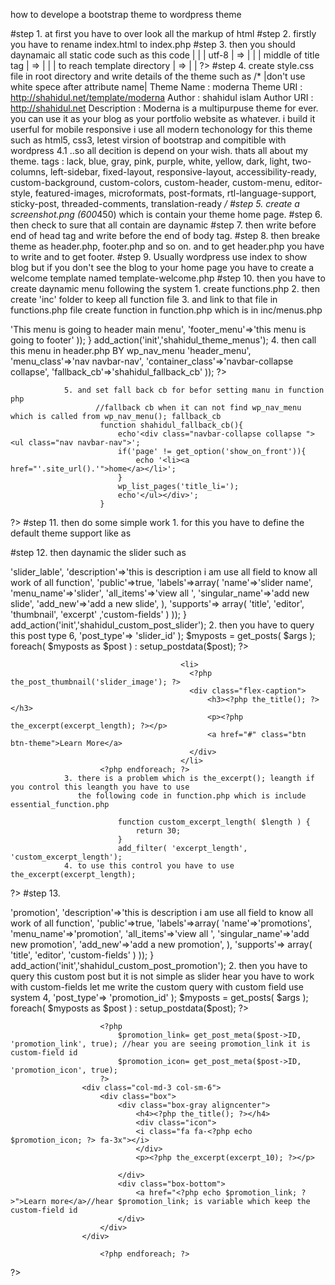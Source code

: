 how to develope a bootstrap theme to wordpress theme

#step 1.
             at first you have to over look all the markup of html 
#step 2.
             firstly you have to rename index.html to index.php 
#step 3.
            then you should daynamaic all static code
            such as this code <?php
                              |     lang="en"                    | =>          |   <?php language_attributes(); ?>                |
                              |     utf-8                        | =>          |   <?php bloginfo('charset'); ?>                  |
                              | middle of title tag              | =>          |  <?php wp_title('|', true, right); ?>            |
                              | to reach template directory      | =>          |  <?php echo get_template_directory_uri(); ?>     |
                              ?>
#step 4. 
           create style.css file in root directory and write details of the theme
            such as
                   /* |don't use white spece after attribute name|
                       Theme Name  : moderna
                       Theme URI   : http://shahidul.net/template/moderna
                       Author      : shahidul islam
                       Author URI  : http://shahidul.net
                       Description : Moderna is a multipurpuse theme for ever. you can use it as your blog as your portfolio website as whatever.
                                     i build it userful for mobile responsive i use all modern techonology for this theme such as html5, css3,
                                     letest virsion of bootstrap and compitible with wordpress 4.1 ..so all decition is depend on your wish. 
                                     thats all about my theme.
                       tags        : lack, blue, gray, pink, purple, white, yellow, dark, light, two-columns, left-sidebar, fixed-layout,
                                     responsive-layout, accessibility-ready, custom-background, custom-colors, custom-header, custom-menu,
                                     editor-style, featured-images, microformats, post-formats, rtl-language-support, sticky-post,
                                      threaded-comments, translation-ready
                   */
#step 5. 
            create a screenshot.png (600*450) which is contain your theme home page.
#step 6.
             then check to sure that all contain are daynamic
#step 7.
             then write before end of head tag <?php wp_head(); ?> and write <?php wp_footer(); ?> before the end of body tag.
#step 8.
            then breake theme as header.php, footer.php and so on. and to get header.php you have to write <?php get_header(); ?> and 
        <?php get_footer(); ?> to get footer.
#step 9.
         Usually wordpress use index to show blog but if you don't see the blog to your home page you have to create a welcome template
         named template-welcome.php
#step 10. 
               then you have to create daynamic menu following the system
                1. create functions.php
                2. then create 'inc' folder to keep all function file 
                3. and link to that file in functions.php file
                create function in function.php which is in inc/menus.php
<?php
                     function shahidul_theme_menus(){
                        register_nav_menus(array(
                            'header_menu'=>'This menu is going to header main menu',
                            'footer_menu'=>'this menu is going to footer'
                        ));
                    }
                    add_action('init','shahidul_theme_menus');
                4. then call this menu in header.php BY wp_nav_menu
                    <?php
                        wp_nav_menu(array(
                            'theme_location'=>'header_menu',
                            'menu_class'=>'nav navbar-nav',
                            'container_class'=>'navbar-collapse collapse',
                            'fallback_cb'=>'shahidul_fallback_cb'
                        ));
                    ?>
                5. and set fall back cb for befor setting manu in function php
                       //fallback cb when it can not find wp_nav_menu which is called from wp_nav_menu(); fallback_cb
                        function shahidul_fallback_cb(){
                            echo'<div class="navbar-collapse collapse "><ul class="nav navbar-nav">';
                            if('page' != get_option('show_on_front')){
                                echo '<li><a href="'.site_url().'">home</a></li>';
                            }
                            wp_list_pages('title_li=');
                            echo'</ul></div>';
                        }
?>
#step 11. then do some simple work 
                1. for this you have to define the default theme support
                   like as
<?php
                        add_theme_support( 'post-formats', array( 'aside', 'gallery', 'link', 'image', 'quote', 'status', 'video', 'audio', 'chat') );
                        add_theme_support( 'custom-background');
                        add_theme_support( 'custom-header' );
                        add_theme_support( 'post-thumbnails' );
                        add_theme_support( 'automatic-feed-links' );
                        add_theme_support( 'html5', array( 'comment-list', 'comment-form', 'search-form', 'gallery', 'caption' ) );
                        add_theme_support( 'title-tag' );
                2. you need some image size
                    Wordpress crop an image = 5 size. Sizes are given belo
                        thumbnail		Thumbnail (default 150px x 150px max)
                        medium 		Medium resolution (default 300px x 300px max)
                        large			Large resolution (default 640px x 640px max)
                        full			Original image resolution (unmodified
                        
                    But, if you need custom size, you can define sizes in functions.php
                    custom image size name, width, height hardcrop t/f
                        add_image_size('slider_image', 1024, 360, true );
                        add_image_size('portfolio_image', 300, 200, true );
?>
                    
#step 12.
               then daynamic the slider such as
 <?php              
               1. put this code in function php
                    function shahidul_custom_post_slider(){
                        register_post_type('slider_id',array(
                            'lable'=>'slider_lable',
                            'description'=>'this is description i am use all field to know all work of all function',
                            'public'=>true,
                            'labels'=>array(
                                'name'=>'slider name',
                                'menu_name'=>'slider',
                                'all_items'=>'view all ',
                                'singular_name'=>'add new slide',
                                'add_new'=>'add a new slide',
                            ),
                            'supports'=> array(
                                'title', 'editor', 'thumbnail', 'excerpt' ,'custom-fields'
                            )
                        ));
                    }
                    add_action('init','shahidul_custom_post_slider');
                2. then you have to query this post type
                       <?php
                            global $post;
                            $args = array( 'posts_per_page' => 6, 'post_type'=> 'slider_id' );
                            $myposts = get_posts( $args );
                            foreach( $myposts as $post ) : setup_postdata($post); ?>
                                          <li>
                                            <?php the_post_thumbnail('slider_image'); ?>
                                            <div class="flex-caption">
                                                <h3><?php the_title(); ?></h3> 
                                                <p><?php the_excerpt(excerpt_length); ?></p> 
                                                <a href="#" class="btn btn-theme">Learn More</a>
                                            </div>
                                          </li>
                        <?php endforeach; ?>
                3. there is a problem which is the_excerpt(); leangth if you control this leangth you have to use
                   the following code in function.php which is include essential_function.php

                            function custom_excerpt_length( $length ) {
                                return 30;
                            }
                            add_filter( 'excerpt_length', 'custom_excerpt_length');
                4. to use this control you have to use the_excerpt(excerpt_length);
?>
#step 13.
<?php     
           now you have to daynamic the promotion area
                1. so create a custom post for promotion area
                        function shahidul_custom_post_promotion(){
                            register_post_type('promotion_id',array(
                                'lable'=>'promotion',
                                'description'=>'this is description i am use all field to know all work of all function',
                                'public'=>true,
                                'labels'=>array(
                                    'name'=>'promotions',
                                    'menu_name'=>'promotion',
                                    'all_items'=>'view all ',
                                    'singular_name'=>'add new promotion',
                                    'add_new'=>'add a new promotion',
                                ),
                                'supports'=> array(
                                    'title', 'editor', 'custom-fields'
                                )
                            ));
                        }
                        add_action('init','shahidul_custom_post_promotion');
                2. then you have to query this custom post but it is not simple as slider hear you have to work with custom-fields
                let me write the custom query with custom field use system
                        <?php
                        global $post;
                        $args = array( 'posts_per_page' => 4, 'post_type'=> 'promotion_id' );
                        $myposts = get_posts( $args );
                        foreach( $myposts as $post ) : setup_postdata($post); ?>

                        <?php 
                            $promotion_link= get_post_meta($post->ID, 'promotion_link', true); //hear you are seeing promotion_link it is custom-field id
                            $promotion_icon= get_post_meta($post->ID, 'promotion_icon', true); 
                        ?>
                    <div class="col-md-3 col-sm-6">
                        <div class="box">
                            <div class="box-gray aligncenter">
                                <h4><?php the_title(); ?></h4>
                                <div class="icon">
                                <i class="fa fa-<?php echo $promotion_icon; ?> fa-3x"></i>
                                </div>
                                <p><?php the_excerpt(excerpt_10); ?></p>

                            </div>
                            <div class="box-bottom">
                                <a href="<?php echo $promotion_link; ?>">Learn more</a>//hear $promotion_link; is variable which keep the custom-field id 
                            </div>
                        </div>
                    </div>

                        <?php endforeach; ?>
?>
